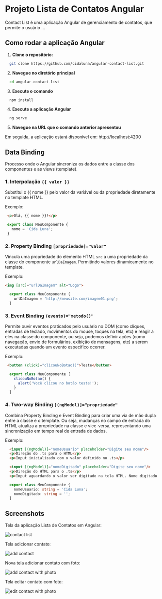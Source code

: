 # Projeto Lista de Contatos Angular

Contact List é uma aplicação Angular de gerenciamento de contatos, que permite o usuário ...


## Como rodar a aplicação Angular

1. **Clone o repositório:**
  ```bash
    git clone https://github.com/cidaluna/angular-contact-list.git
  ```

2. **Navegue no diretório principal**
  ```bash
    cd angular-contact-list
  ```

3. **Execute o comando**
  ```bash 
    npm install
  ```

4. **Execute a aplicação Angular**
  ```bash 
    ng serve
  ```

5. **Navegue na URL que o comando anterior apresentou**

  Em seguida, a aplicação estará disponível em: http://localhost:4200

## Data Binding

Processo onde o Angular sincroniza os dados entre a classe dos componentes e as views (template).

### 1. Interpolação `{{ valor }}`

 Substitui o {{ nome }} pelo valor da variável ou da propriedade diretamente no template HTML.

 Exemplo:

 ```html
  <p>Olá, {{ nome }}!</p>
 ```

 ```typescript
  export class MeuComponente {
    nome = 'Cida Luna';
  }
```

### 2. Property Binding `[propriedade]="valor"`

Vincula uma propriedade do elemento HTML `src` a uma propriedade da classe do componente `urlDaImagem`. Permitindo valores dinamicamente no template.

Exemplo:

  ```html
  <img [src]="urlDaImagem" alt="Logo">
  ```

```typescript
  export class MeuComponente {
    urlDaImagem = 'http://meusite.com/imagem01.png';
  }
```

### 3. Event Binding `(evento)="metodo()"`

 Permite ouvir eventos praticados pelo usuário no DOM (como cliques, entradas de teclado, movimentos do mouse, toques na tela, etc) e reagir a eles na classe do componente, ou seja, podemos definir ações (como navegação, envio de formulários, exibição de mensagens, etc) a serem executadas quando um evento específico ocorrer.

 Exemplo:

 ```html
  <button (click)="clicouNoBotao()">Teste</button> 
```

```typescript
  export class MeuComponente {
    clicouNoBotao() {
      alert('Você clicou no botão teste!');
    }
  }
```

### 4. Two-way Binding `[(ngModel)]="propriedade"`

Combina Property Binding e Event Binding para criar uma via de mão dupla entre a classe e o template. Ou seja, mudanças no campo de entrada do HTML atualiza a propriedade na classe e vice-versa, representando uma sincronização em tempo real de entrada de dados.

Exemplo:

```html
  <input [(ngModel)]="nomeUsuario" placeholder="Digite seu nome"/>
  <p>Direção do .ts para o HTML</p>
  <p>Input inicializado com o valor definido no .ts</p>
```

```html
  <input [(ngModel)]="nomeDigitado" placeholder="Digite seu nome"/>
  <p>Direção do HTML para o .ts</p>
  <p>Input aguardando o valor ser digitado na tela HTML. Nome digitado = {{ nomeDigitado }}</p>
```

```typescript
  export class MeuComponente {
    nomeUsuario: string = 'Cida Luna';
    nomeDigitado: string = '';
  }
```


## Screenshots

Tela da aplicação Lista de Contatos em Angular:

![contact list](./src/assets/contact-list-angular-cida-luna-frontend-developer.PNG)

Tela adicionar contato:

![add contact](./src/assets/add-contact-angular-cida-luna-frontend-developer.PNG)

Nova tela adicionar contato com foto:

![add contact with photo](./src/assets/add-photo-contact-angular-cida-luna-frontend-developer.PNG)


Tela editar contato com foto:

![edit contact with photo](./src/assets/add-edit-contact-angular-cida-luna-frontend-developer.PNG)

